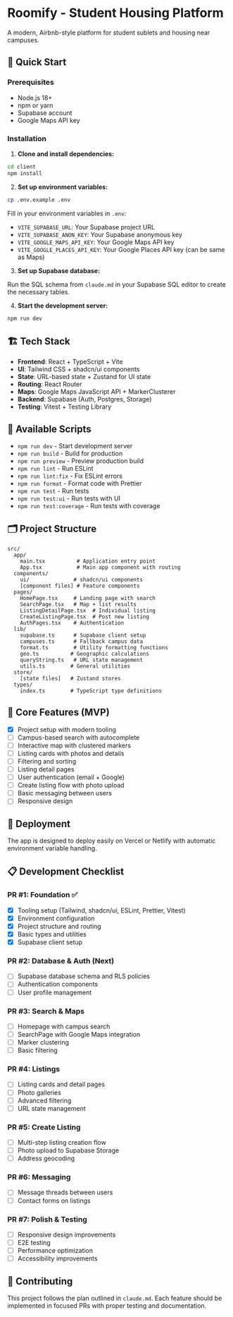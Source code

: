 # Roomify - Student Housing Platform

A modern, Airbnb-style platform for student sublets and housing near campuses.

## 🚀 Quick Start

### Prerequisites

- Node.js 18+ 
- npm or yarn
- Supabase account
- Google Maps API key

### Installation

1. **Clone and install dependencies:**
```bash
cd client
npm install
```

2. **Set up environment variables:**
```bash
cp .env.example .env
```

Fill in your environment variables in `.env`:
- `VITE_SUPABASE_URL`: Your Supabase project URL
- `VITE_SUPABASE_ANON_KEY`: Your Supabase anonymous key
- `VITE_GOOGLE_MAPS_API_KEY`: Your Google Maps API key
- `VITE_GOOGLE_PLACES_API_KEY`: Your Google Places API key (can be same as Maps)

3. **Set up Supabase database:**

Run the SQL schema from `claude.md` in your Supabase SQL editor to create the necessary tables.

4. **Start the development server:**
```bash
npm run dev
```

## 🏗️ Tech Stack

- **Frontend**: React + TypeScript + Vite
- **UI**: Tailwind CSS + shadcn/ui components
- **State**: URL-based state + Zustand for UI state
- **Routing**: React Router
- **Maps**: Google Maps JavaScript API + MarkerClusterer
- **Backend**: Supabase (Auth, Postgres, Storage)
- **Testing**: Vitest + Testing Library

## 📝 Available Scripts

- `npm run dev` - Start development server
- `npm run build` - Build for production
- `npm run preview` - Preview production build
- `npm run lint` - Run ESLint
- `npm run lint:fix` - Fix ESLint errors
- `npm run format` - Format code with Prettier
- `npm run test` - Run tests
- `npm run test:ui` - Run tests with UI
- `npm run test:coverage` - Run tests with coverage

## 🗂️ Project Structure

```
src/
  app/
    main.tsx          # Application entry point
    App.tsx           # Main app component with routing
  components/
    ui/              # shadcn/ui components
    [component files] # Feature components
  pages/
    HomePage.tsx     # Landing page with search
    SearchPage.tsx   # Map + list results
    ListingDetailPage.tsx  # Individual listing
    CreateListingPage.tsx  # Post new listing
    AuthPages.tsx    # Authentication
  lib/
    supabase.ts      # Supabase client setup
    campuses.ts      # Fallback campus data
    format.ts        # Utility formatting functions
    geo.ts          # Geographic calculations
    queryString.ts   # URL state management
    utils.ts        # General utilities
  store/
    [state files]   # Zustand stores
  types/
    index.ts        # TypeScript type definitions
```

## 🎯 Core Features (MVP)

- [x] Project setup with modern tooling
- [ ] Campus-based search with autocomplete
- [ ] Interactive map with clustered markers
- [ ] Listing cards with photos and details
- [ ] Filtering and sorting
- [ ] Listing detail pages
- [ ] User authentication (email + Google)
- [ ] Create listing flow with photo upload
- [ ] Basic messaging between users
- [ ] Responsive design

## 🚢 Deployment

The app is designed to deploy easily on Vercel or Netlify with automatic environment variable handling.

## 📋 Development Checklist

### PR #1: Foundation ✅
- [x] Tooling setup (Tailwind, shadcn/ui, ESLint, Prettier, Vitest)
- [x] Environment configuration
- [x] Project structure and routing
- [x] Basic types and utilities
- [x] Supabase client setup

### PR #2: Database & Auth (Next)
- [ ] Supabase database schema and RLS policies
- [ ] Authentication components
- [ ] User profile management

### PR #3: Search & Maps
- [ ] Homepage with campus search
- [ ] SearchPage with Google Maps integration
- [ ] Marker clustering
- [ ] Basic filtering

### PR #4: Listings
- [ ] Listing cards and detail pages
- [ ] Photo galleries
- [ ] Advanced filtering
- [ ] URL state management

### PR #5: Create Listing
- [ ] Multi-step listing creation flow
- [ ] Photo upload to Supabase Storage
- [ ] Address geocoding

### PR #6: Messaging
- [ ] Message threads between users
- [ ] Contact forms on listings

### PR #7: Polish & Testing
- [ ] Responsive design improvements
- [ ] E2E testing
- [ ] Performance optimization
- [ ] Accessibility improvements

## 🤝 Contributing

This project follows the plan outlined in `claude.md`. Each feature should be implemented in focused PRs with proper testing and documentation.